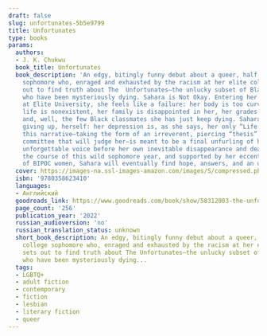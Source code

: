 ```yaml
---
draft: false
slug: unfortunates-5b5e9799
title: Unfortunates
type: books
params:
  authors:
  - J. K. Chukwu
  book_title: Unfortunates
  book_description: 'An edgy, bitingly funny debut about a queer, half-Nigerian college
    sophomore who, enraged and exhausted by the racism at her elite college, sets
    out to find truth about The  Unfortunates—the unlucky subset of Black undergrads
    who have been mysteriously dying. Sahara is Not Okay. Entering her sophomore year
    at Elite University, she feels like a failure: her body is too curvy, her love
    life is nonexistent, her family is disappointed in her, her grades are terrible,
    and, well, the few Black classmates she has just keep dying. Sahara is close to
    giving up, herself: her depression is, as she says, her only “Life Partner.”And
    this narrative—taking the form of an irreverent, piercing “thesis” to the university
    committee that will judge her—is meant to be a final unfurling of her singular,
    unforgettable voice before her own inevitable disappearance and death. But over
    the course of this wild sophomore year, and supported by her eccentric community
    of BIPOC women, Sahara will eventually find hope, answers, and an unexpected redemption.'
  cover: https://images-na.ssl-images-amazon.com/images/S/compressed.photo.goodreads.com/books/1641777650i/58312003.jpg
  isbn: '9780358623410'
  languages:
  - Английский
  goodreads_link: https://www.goodreads.com/book/show/58312003-the-unfortunates
  page_count: '256'
  publication_year: '2022'
  russian_audioversion: 'no'
  russian_translation_status: unknown
  short_book_description: An edgy, bitingly funny debut about a queer, half-Nigerian
    college sophomore who, enraged and exhausted by the racism at her elite college,
    sets out to find truth about The Unfortunates—the unlucky subset of Black undergrads
    who have been mysteriously dying...
  tags:
  - LGBTQ+
  - adult fiction
  - contemporary
  - fiction
  - lesbian
  - literary fiction
  - queer
---
```

